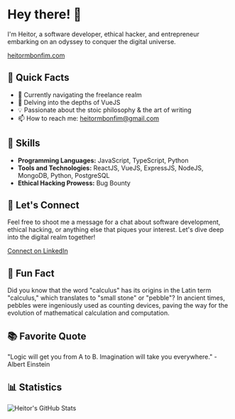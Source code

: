 # Hey there! 👋

I'm Heitor, a software developer, ethical hacker, and entrepreneur embarking on an odyssey to conquer the digital universe.

[heitormbonfim.com](https://heitormbonfim.com/)

## 🚀 Quick Facts

- 🔭 Currently navigating the freelance realm
- 🌱 Delving into the depths of VueJS
- 💡 Passionate about the stoic philosophy & the art of writing
- 📫 How to reach me: heitormbonfim@gmail.com

## 💼 Skills

- **Programming Languages:** JavaScript, TypeScript, Python
- **Tools and Technologies:** ReactJS, VueJS, ExpressJS, NodeJS, MongoDB, Python, PostgreSQL
- **Ethical Hacking Prowess:** Bug Bounty

## 💬 Let's Connect

Feel free to shoot me a message for a chat about software development, ethical hacking, or anything else that piques your interest. Let's dive deep into the digital realm together!

[Connect on LinkedIn](https://www.linkedin.com/in/heitormbonfim/)

## 🌟 Fun Fact

Did you know that the word "calculus" has its origins in the Latin term "calculus," which translates to "small stone" or "pebble"? In ancient times, pebbles were ingeniously used as counting devices, paving the way for the evolution of mathematical calculation and computation.

## 📚 Favorite Quote

"Logic will get you from A to B. Imagination will take you everywhere." - Albert Einstein

## 📊 Statistics

![Heitor's GitHub Stats](https://github-readme-stats.vercel.app/api?username=heitormbonfim&show_icons=true&theme=dracula)
